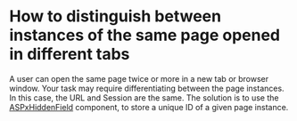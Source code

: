 # How to distinguish between instances of the same page opened in different tabs


<p>A user can open the same page twice or more in a new tab or browser window. Your task may require differentiating between the page instances. In this case, the URL and Session are the same. The solution is to use the <a href="http://documentation.devexpress.com/#AspNet/clsDevExpressWebASPxHiddenFieldASPxHiddenFieldtopic">ASPxHiddenField</a> component, to store a unique ID of a given page instance.</p>

<br/>


